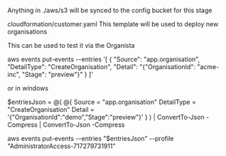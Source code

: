 Anything in ./aws/s3 will be synced to the config bucket for this stage

cloudformation/customer.yaml
This template will be used to deploy new organisations

This can be used to test it via the Organista

aws events put-events --entries '[
  {
    "Source": "app.organisation",
    "DetailType": "CreateOrganisation",
    "Detail": "{\"OrganisationId\": \"acme-inc\", \"Stage\": \"preview\"}"
  }
]'

or in windows

$entriesJson = @(
  @{
    Source = "app.organisation"
    DetailType = "CreateOrganisation"
    Detail = '{"OrganisationId":"demo","Stage":"preview"}'
  }
) | ConvertTo-Json -Compress | ConvertTo-Json -Compress

aws events put-events --entries "$entriesJson" --profile "AdministratorAccess-717279731911"